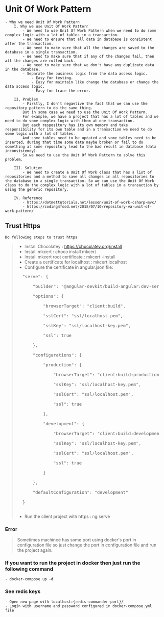 # Unit Of Work Pattern

    - Why we need Unit Of Work Pattern
        I. Why we use Unit Of Work Pattern
            - We need to use Unit Of Work Pattern when we need to do some complex logic with a lot of tables in a transaction.
            - We need to ensure that all data in database is consistent after the transaction.
            - We need to make sure that all the changes are saved to the database in a single transaction.
            - We need to make sure that if any of the changes fail, then all the changes are rolled back.
            - We need to make sure that we don't have any duplicate data in the database.
            - Separate the business logic from the data access logic.
                - Easy for testing.
                - Easy for maintain like change the database or change the data access logic.
                - Easy for trace the error.

        II. Problem
            - Firstly, I don't negavtive the fact that we can use the repository pattern to do the same thing.
            But in some case we need to use the Unit Of Work Pattern.
            For example, we have a project that has a lot of tables and we need to do some complex logic with them at one transaction.
            But each respository has its own memory and take responsibility for its own table and in a transaction we need to do some logic with a lot of tables.
            And some tables need to be updated and some tables need to be inserted, during that time some data maybe broken or fail to do something at some repository lead to the bad result in database (data inconsistency).
            So we need to use the Unit Of Work Pattern to solve this problem.

        III. Solution
            - We need to create a Unit Of Work class that has a list of repositories and a method to save all changes in all repositories to the database in a single transaction. So we can use the Unit Of Work class to do the complex logic with a lot of tables in a transaction by using the generic repository.

        IV. Reference
            - https://dotnettutorials.net/lesson/unit-of-work-csharp-mvc/
            - https://coding4food.net/2018/07/10/repository-va-unit-of-work-pattern/

## Trust Https

    Do following steps to trust https

> - Install Chocolatey : https://chocolatey.org/install
> - Install mkcert : choco install mkcert
> - Install mkcert root certificate : mkcert -install
> - Create a certificate for localhost : mkcert localhost
> - Configure the certificate in angular.json file:
>   <br/>
><pre>
>   "serve": { <br/>
>       "builder": "@angular-devkit/build-angular:dev-server",<br/>
>       "options": {<br/>
>           "browserTarget": "client:build",<br/>
>           "sslCert": "ssl/localhost.pem",<br/>
>           "sslKey": "ssl/localhost-key.pem",<br/>
>           "ssl": true<br/>
>       },<br/>
>       "configurations": {<br/>
>           "production": {<br/>
>               "browserTarget": "client:build:production",<br/>
>               "sslKey": "ssl/localhost-key.pem",<br/>
>               "sslCert": "ssl/localhost.pem",<br/>
>               "ssl": true<br/>
>           },<br/>
>           "development": {<br/>
>               "browserTarget": "client:build:development",<br/>
>               "sslKey": "ssl/localhost-key.pem",<br/>
>               "sslCert": "ssl/localhost.pem",<br/>
>               "ssl": true<br/>
>           }<br/>
>       },<br/>
>       "defaultConfiguration": "development"<br/>
>   }<br/>
></pre>
> - Run the client project with https : ng serve

### Error

> Sometimes machince has some port using docker's port in configuration file so just change the port in configuration file and run the project again.

### If you want to run the project in docker then just run the following command

    - docker-compose up -d

### See redis keys

    - Open new page with localhost:{redis-commander-port}/
    - Login with username and password configured in docker-compose.yml file
